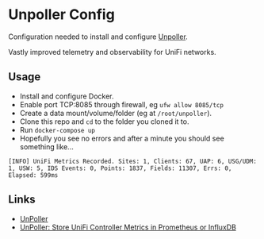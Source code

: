 # Unpoller Config

Configuration needed to install and configure [Unpoller](https://unpoller.com/).

Vastly improved telemetry and observability for UniFi networks.

## Usage

- Install and configure Docker.
- Enable port TCP:8085 through firewall, eg `ufw allow 8085/tcp`
- Create a data mount/volume/folder (eg at `/root/unpoller`).
- Clone this repo and `cd` to the folder you cloned it to.
- Run `docker-compose up`
- Hopefully you see no errors and after a minute you should see something like...

```text
[INFO] UniFi Metrics Recorded. Sites: 1, Clients: 67, UAP: 6, USG/UDM: 1, USW: 5, IDS Events: 0, Points: 1837, Fields: 11307, Errs: 0, Elapsed: 599ms
```

## Links

- [UnPoller](https://unpoller.com)
- [UnPoller: Store UniFi Controller Metrics in Prometheus or InfluxDB ](https://community.ui.com/questions/UnPoller-Store-UniFi-Controller-Metrics-in-Prometheus-or-InfluxDB/58a0ea34-d2b3-41cd-93bb-d95d3896d1a1)
